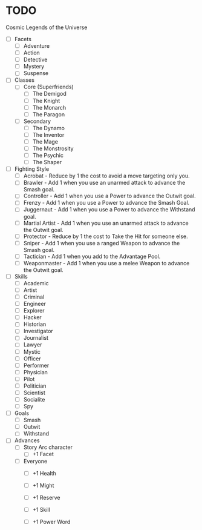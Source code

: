 # TODO

Cosmic Legends of the Universe

- [ ] Facets
  - [ ] Adventure
  - [ ] Action
  - [ ] Detective
  - [ ] Mystery
  - [ ] Suspense
- [ ] Classes
  - [ ] Core (Superfriends)
    - [ ] The Demigod
    - [ ] The Knight
    - [ ] The Monarch 
    - [ ] The Paragon 
  - [ ] Secondary
    - [ ] The Dynamo
    - [ ] The Inventor
    - [ ] The Mage
    - [ ] The Monstrosity
    - [ ] The Psychic
    - [ ] The Shaper
- [ ] Fighting Style
  - [ ] Acrobat        - Reduce by 1 the cost to avoid a move targeting only you.
  - [ ] Brawler        - Add 1 when you use an unarmed attack to advance the Smash goal.
  - [ ] Controller     - Add 1 when you use a Power to advance the Outwit goal.
  - [ ] Frenzy         - Add 1 when you use a Power to advance the Smash Goal.
  - [ ] Juggernaut     - Add 1 when you use a Power to advance the Withstand goal.
  - [ ] Martial Artist - Add 1 when you use an unarmed attack to advance the Outwit goal.
  - [ ] Protector      - Reduce by 1 the cost to Take the Hit for someone else.
  - [ ] Sniper         - Add 1 when you use a ranged Weapon to advance the Smash goal.
  - [ ] Tactician      - Add 1 when you add to the Advantage Pool.
  - [ ] Weaponmaster   - Add 1 when you use a melee Weapon to advance the Outwit goal.
- [ ] Skills
  - [ ] Academic
  - [ ] Artist
  - [ ] Criminal
  - [ ] Engineer
  - [ ] Explorer
  - [ ] Hacker
  - [ ] Historian
  - [ ] Investigator
  - [ ] Journalist
  - [ ] Lawyer
  - [ ] Mystic
  - [ ] Officer
  - [ ] Performer
  - [ ] Physician
  - [ ] Pilot
  - [ ] Politician
  - [ ] Scientist
  - [ ] Socialite
  - [ ] Spy
- [ ] Goals
  - [ ] Smash
  - [ ] Outwit
  - [ ] Withstand
- [ ] Advances
  - [ ] Story Arc character
    - [ ] +1 Facet
  - [ ] Everyone
    - [ ] +1 Health
    - [ ] +1 Might
    - [ ] +1 Reserve
    - [ ] +1 Skill
    - [ ] +1 Power Word

